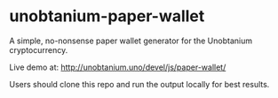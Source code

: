 # unobtanium-paper-wallet

A simple, no-nonsense paper wallet generator for the Unobtanium cryptocurrency.

Live demo at: http://unobtanium.uno/devel/js/paper-wallet/

Users should clone this repo and run the output locally for best results.
